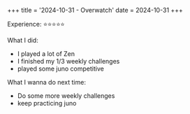 +++
title = '2024-10-31 - Overwatch'
date = 2024-10-31
+++

Experience: ⭐⭐⭐⭐⭐

What I did:
- I played a lot of Zen
- I finished my 1/3 weekly challenges
- played some juno competitive

What I wanna do next time:
- Do some more weekly challenges
- keep practicing juno
 